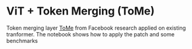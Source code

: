 # ViT + Token Merging (ToMe)

Token merging layer [ToMe](https://github.com/facebookresearch/ToMe) from Facebook research applied on existing tranformer.
The notebook shows how to apply the patch and some benchmarks
